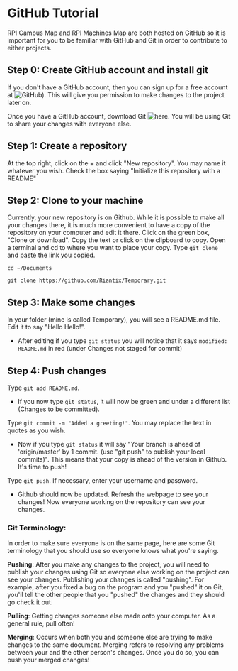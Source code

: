 # GitHub Tutorial
RPI Campus Map and RPI Machines Map are both hosted on GitHub so 
it is important for you to be familiar with GitHub and Git
in order to contribute to either projects.

## Step 0: Create GitHub account and install git
If you don't have a GitHub account, then you can sign up for a free account
at ![GitHub)](https://github.com/). This will give you permission to make 
changes to the project later on.

Once you have a GitHub account, download Git 
![here](https://git-scm.com/downloads).
You will be using Git to share your changes with everyone else.

## Step 1: Create a repository
At the top right, click on the + and click "New repository". You may name it whatever you wish.
Check the box saying "Initialize this repository with a README"

## Step 2: Clone to your machine
Currently, your new repository is on Github. While it is possible to make all your changes there,
it is much more convenient to have a copy of the repository on your computer and edit it there.
Click on the green box, "Clone or download". Copy the text or click on the clipboard to copy.
Open a terminal and cd to where you want to place your copy. Type `git clone` and paste the link you copied.

`cd ~/Documents`

`git clone https://github.com/Riantix/Temporary.git`

## Step 3: Make some changes
In your folder (mine is called Temporary), you will see a README.md file. Edit it to say "Hello Hello!".
  * After editing if you type `git status` you will notice that it says `modified: README.md` in red (under
Changes not staged for commit)

## Step 4: Push changes
Type `git add README.md`. 
  * If you now type `git status`, it will now be green and under a different list
(Changes to be committed). 

Type `git commit -m "Added a greeting!"`. You may replace the text in quotes as you wish.
  * Now if you type `git status` it will say "Your branch is ahead of 'origin/master' by 1 commit.
  (use "git push" to publish your local commits)". This means that your copy is ahead of the version in Github. It's time to push!

Type `git push`. If necessary, enter your username and password.
  * Github should now be updated. Refresh the webpage to see your changes! Now everyone working on the repository can see
  your changes.



### Git Terminology:
In order to make sure everyone is on the same page, here are some Git terminology
that you should use so everyone knows what you're saying.

**Pushing**:  After you make any changes to the project, you will need to publish your 
changes using Git so everyone else working on the project can see your
changes. Publishing your changes is called "pushing". 
For example, after you fixed a bug on the program and you "pushed" it on Git,
you'll tell the other people that you "pushed" the changes and they should
go check it out. 

**Pulling**: Getting changes someone else made onto your computer. As a general rule, pull often!

**Merging**: Occurs when both you and someone else are trying to make changes to the same
document. Merging refers to resolving any problems between your and the other person's changes.
Once you do so, you can push your merged changes!


